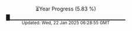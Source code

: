 <p align="center">
⏳Year Progress (5.83 %) <br>
█▁▁▁▁▁▁▁▁▁▁▁▁▁▁▁▁▁▁▁▁▁▁▁▁▁▁▁▁▁ <br>
<sub>Updated: Wed, 22 Jan 2025 06:28:55 GMT</sub>
</p>

